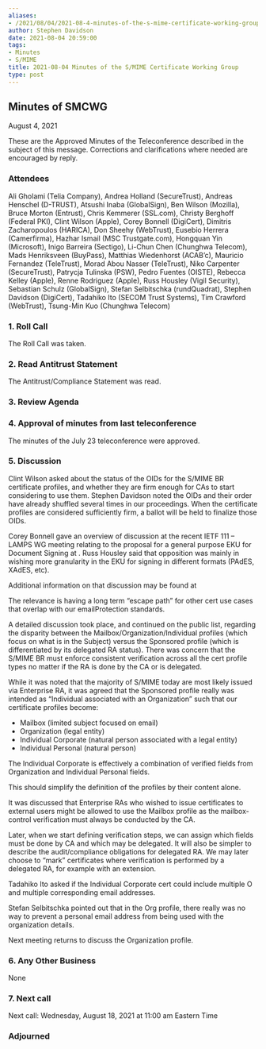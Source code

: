 ```yaml
---
aliases:
- /2021/08/04/2021-08-4-minutes-of-the-s-mime-certificate-working-group/
author: Stephen Davidson
date: 2021-08-04 20:59:00
tags:
- Minutes
- S/MIME
title: 2021-08-04 Minutes of the S/MIME Certificate Working Group
type: post
---
```


## Minutes of SMCWG

August 4, 2021

These are the Approved Minutes of the Teleconference described in the subject of this message. Corrections and clarifications where needed are encouraged by reply.

### Attendees

Ali Gholami (Telia Company), Andrea Holland (SecureTrust), Andreas Henschel (D-TRUST), Atsushi Inaba (GlobalSign), Ben Wilson (Mozilla), Bruce Morton (Entrust), Chris Kemmerer (SSL.com), Christy Berghoff (Federal PKI), Clint Wilson (Apple), Corey Bonnell (DigiCert), Dimitris Zacharopoulos (HARICA), Don Sheehy (WebTrust), Eusebio Herrera (Camerfirma), Hazhar Ismail (MSC Trustgate.com), Hongquan Yin (Microsoft), Inigo Barreira (Sectigo), Li-Chun Chen (Chunghwa Telecom), Mads Henriksveen (BuyPass), Matthias Wiedenhorst (ACAB’c), Mauricio Fernandez (TeleTrust), Morad Abou Nasser (TeleTrust), Niko Carpenter (SecureTrust), Patrycja Tulinska (PSW), Pedro Fuentes (OISTE), Rebecca Kelley (Apple), Renne Rodriguez (Apple), Russ Housley (Vigil Security), Sebastian Schulz (GlobalSign), Stefan Selbitschka (rundQuadrat), Stephen Davidson (DigiCert), Tadahiko Ito (SECOM Trust Systems), Tim Crawford (WebTrust), Tsung-Min Kuo (Chunghwa Telecom)

### 1. Roll Call

The Roll Call was taken.

### 2. Read Antitrust Statement

The Antitrust/Compliance Statement was read.

### 3. Review Agenda

### 4. Approval of minutes from last teleconference

The minutes of the July 23 teleconference were approved.

### 5. Discussion

Clint Wilson asked about the status of the OIDs for the S/MIME BR certificate profiles, and whether they are firm enough for CAs to start considering to use them. Stephen Davidson noted the OIDs and their order have already shuffled several times in our proceedings. When the certificate profiles are considered sufficiently firm, a ballot will be held to finalize those OIDs.

Corey Bonnell gave an overview of discussion at the recent IETF 111 – LAMPS WG meeting relating to the proposal for a general purpose EKU for Document Signing at . Russ Housley said that opposition was mainly in wishing more granularity in the EKU for signing in different formats (PAdES, XAdES, etc).

Additional information on that discussion may be found at

The relevance is having a long term “escape path” for other cert use cases that overlap with our emailProtection standards.

A detailed discussion took place, and continued on the public list, regarding the disparity between the Mailbox/Organization/Individual profiles (which focus on what is in the Subject) versus the Sponsored profile (which is differentiated by its delegated RA status). There was concern that the S/MIME BR must enforce consistent verification across all the cert profile types no matter if the RA is done by the CA or is delegated.

While it was noted that the majority of S/MIME today are most likely issued via Enterprise RA, it was agreed that the Sponsored profile really was intended as “Individual associated with an Organization” such that our certificate profiles become:

- Mailbox (limited subject focused on email)
- Organization (legal entity)
- Individual Corporate (natural person associated with a legal entity)
- Individual Personal (natural person)

The Individual Corporate is effectively a combination of verified fields from Organization and Individual Personal fields.

This should simplify the definition of the profiles by their content alone.

It was discussed that Enterprise RAs who wished to issue certificates to external users might be allowed to use the Mailbox profile as the mailbox-control verification must always be conducted by the CA.

Later, when we start defining verification steps, we can assign which fields must be done by CA and which may be delegated. It will also be simpler to describe the audit/compliance obligations for delegated RA. We may later choose to “mark” certificates where verification is performed by a delegated RA, for example with an extension.

Tadahiko Ito asked if the Individual Corporate cert could include multiple O and multiple corresponding email addresses.

Stefan Selbitschka pointed out that in the Org profile, there really was no way to prevent a personal email address from being used with the organization details.

Next meeting returns to discuss the Organization profile.

### 6. Any Other Business

None

### 7. Next call

Next call: Wednesday, August 18, 2021 at 11:00 am Eastern Time

### Adjourned